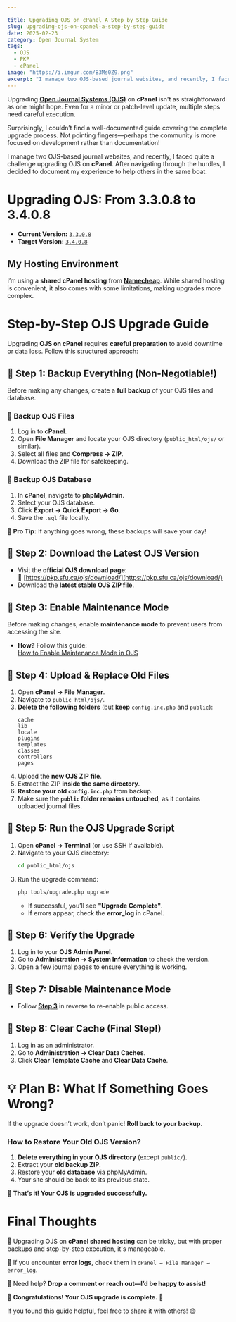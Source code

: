 ```yaml
---

title: Upgrading OJS on cPanel A Step by Step Guide
slug: upgrading-ojs-on-cpanel-a-step-by-step-guide
date: 2025-02-23
category: Open Journal System 
tags:
  - OJS
  - PKP
  - cPanel
image: "https://i.imgur.com/B3Ms0Z9.png"
excerpt: "I manage two OJS-based journal websites, and recently, I faced quite a challenge upgrading OJS on cPanel. After navigating through the hurdles, I decided to document my experience to help others in the same boat."
---
```


Upgrading **[Open Journal Systems (OJS)](https://openjournalsystems.com/)** on **cPanel** isn't as straightforward as one might hope. Even for a minor or patch-level update, multiple steps need careful execution.  

Surprisingly, I couldn’t find a well-documented guide covering the complete upgrade process. Not pointing fingers—perhaps the community is more focused on development rather than documentation!  

I manage two OJS-based journal websites, and recently, I faced quite a challenge upgrading OJS on **cPanel**. After navigating through the hurdles, I decided to document my experience to help others in the same boat.  

# **Upgrading OJS: From 3.3.0.8 to 3.4.0.8**  

- **Current Version:** [`3.3.0.8`](https://github.com/pkp/ojs/releases/tag/3_3_0-8)  
- **Target Version:** [`3.4.0.8`](https://github.com/pkp/ojs/releases/tag/3_4_0-8)  


## **My Hosting Environment**  

I’m using a **shared cPanel hosting** from **[Namecheap](https://www.namecheap.com/hosting/shared/)**. While shared hosting is convenient, it also comes with some limitations, making upgrades more complex.  

# **Step-by-Step OJS Upgrade Guide**  

Upgrading **OJS on cPanel** requires **careful preparation** to avoid downtime or data loss. Follow this structured approach:  

## **🔹 Step 1: Backup Everything (Non-Negotiable!)**  

Before making any changes, create a **full backup** of your OJS files and database.  

### **📌 Backup OJS Files**  
1. Log in to **cPanel**.  
2. Open **File Manager** and locate your OJS directory (`public_html/ojs/` or similar).  
3. Select all files and **Compress → ZIP**.  
4. Download the ZIP file for safekeeping.  

### **📌 Backup OJS Database**  
1. In **cPanel**, navigate to **phpMyAdmin**.  
2. Select your OJS database.  
3. Click **Export → Quick Export → Go**.  
4. Save the `.sql` file locally.  

🔹 **Pro Tip:** If anything goes wrong, these backups will save your day!  

## **🔹 Step 2: Download the Latest OJS Version**  

- Visit the **official OJS download page**:  
  🔗 [https://pkp.sfu.ca/ojs/download/](https://pkp.sfu.ca/ojs/download/)  
- Download the **latest stable OJS ZIP file**.  

## **🔹 Step 3: Enable Maintenance Mode**  

Before making changes, enable **maintenance mode** to prevent users from accessing the site.  

- **How?** Follow this guide:  
  [How to Enable Maintenance Mode in OJS](https://openjournaltheme.com/docs/how-to-add-maintenance-mode-on-ojs/)  

## **🔹 Step 4: Upload & Replace Old Files**  

1. Open **cPanel → File Manager**.  
2. Navigate to `public_html/ojs/`.  
3. **Delete the following folders** (but **keep** `config.inc.php` and `public`):  
   ```
   cache
   lib
   locale
   plugins
   templates
   classes
   controllers
   pages
   ```
4. Upload the **new OJS ZIP file**.  
5. Extract the ZIP **inside the same directory**.  
6. **Restore your old `config.inc.php`** from backup.  
7. Make sure the **`public` folder remains untouched**, as it contains uploaded journal files.  

## **🔹 Step 5: Run the OJS Upgrade Script**  

1. Open **cPanel → Terminal** (or use SSH if available).  
2. Navigate to your OJS directory:  
   ```bash
   cd public_html/ojs
   ```
3. Run the upgrade command:  
   ```bash
   php tools/upgrade.php upgrade
   ```
   - If successful, you’ll see **"Upgrade Complete"**.  
   - If errors appear, check the **error_log** in cPanel.  

## **🔹 Step 6: Verify the Upgrade**  

1. Log in to your **OJS Admin Panel**.  
2. Go to **Administration → System Information** to check the version.  
3. Open a few journal pages to ensure everything is working.  

## **🔹 Step 7: Disable Maintenance Mode**  

- Follow [**Step 3**](#-step-3-enable-maintenance-mode) in reverse to re-enable public access.  

## **🔹 Step 8: Clear Cache (Final Step!)**  

1. Log in as an administrator.  
2. Go to **Administration → Clear Data Caches**.  
3. Click **Clear Template Cache** and **Clear Data Cache**.  

# **💡 Plan B: What If Something Goes Wrong?**  

If the upgrade doesn’t work, don’t panic! **Roll back to your backup.**  

### **How to Restore Your Old OJS Version?**  

1. **Delete everything in your OJS directory** (except `public/`).  
2. Extract your **old backup ZIP**.  
3. Restore your **old database** via phpMyAdmin.  
4. Your site should be back to its previous state.  

🚀 **That’s it! Your OJS is upgraded successfully.**  

# **Final Thoughts**  

🔹 Upgrading OJS on **cPanel shared hosting** can be tricky, but with proper backups and step-by-step execution, it's manageable.  

🔹 If you encounter **error logs**, check them in `cPanel → File Manager → error_log`.  

🔹 Need help? **Drop a comment or reach out—I’d be happy to assist!**  

🎉 **Congratulations! Your OJS upgrade is complete.** 🚀  

If you found this guide helpful, feel free to share it with others! 😊
